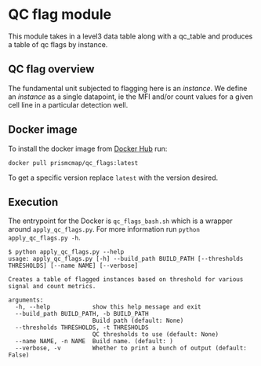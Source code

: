 # QC flag module

This module takes in a level3 data table along with a qc_table and produces a table of qc flags by instance.

## QC flag overview

The fundamental unit subjected to flagging here is an *instance*. We define an *instance* as a single datapoint, ie the MFI and/or count values for a given cell line in a particular detection well.



## Docker image

To install the docker image from [Docker Hub](https://hub.docker.com/repository/docker/prismcmap/norm-module) run:

```
docker pull prismcmap/qc_flags:latest
```

To get a specific version replace `latest` with the version desired.

## Execution

The entrypoint for the Docker is `qc_flags_bash.sh` which is a wrapper around `apply_qc_flags.py`. For more information run `python apply_qc_flags.py -h`.

```
$ python apply_qc_flags.py --help
usage: apply_qc_flags.py [-h] --build_path BUILD_PATH [--thresholds THRESHOLDS] [--name NAME] [--verbose]

Creates a table of flagged instances based on threshold for various signal and count metrics.

arguments:
  -h, --help            show this help message and exit
  --build_path BUILD_PATH, -b BUILD_PATH
                        Build path (default: None)
  --thresholds THRESHOLDS, -t THRESHOLDS
                        QC thresholds to use (default: None)
  --name NAME, -n NAME  Build name. (default: )
  --verbose, -v         Whether to print a bunch of output (default: False)

```